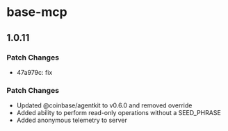 # base-mcp

## 1.0.11

### Patch Changes

- 47a979c: fix

### Patch Changes

- Updated @coinbase/agentkit to v0.6.0 and removed override
- Added ability to perform read-only operations without a SEED_PHRASE
- Added anonymous telemetry to server
